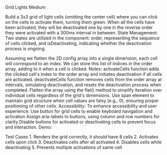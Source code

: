 Grid Lights
Medium
 
Build a 3x3 grid of light cells (omitting the center cell) where you can click on the cells to activate them, turning them green. When all the cells have been activated, they will be deactivated one by one in the reverse order they were activated with a 300ms interval in between.
State Management:
Two states are utilized in the component: order, representing the sequence of cells clicked, and isDeactivating, indicating whether the deactivation process is ongoing.

Assuming we flatten the 2D config array into a single dimension, each cell will correspond to an index. We can store this list of indices in the order array, adding to it when a cell is clicked. 
Notes:
activateCells function adds the clicked cell's index to the order array and initiates deactivation if all cells are activated.
deactivateCells function removes cells from the order array at intervals, simulating deactivation, and resets the deactivation process when completed.
Flatten the array using the flat() method to simplify iteration over individual cells regardless of the grid's dimensions.
Use span element to maintain grid structure when cell values are falsy (e.g., 0), ensuring proper positioning of other cells.
Accessibility:
To enhance accessibility and user experience:
Use button for grid cells to enable keyboard navigation and activation
Assign aria-labels to buttons, using column and row numbers for clarity
Disable buttons for activated or deactivating cells to prevent focus and interaction. 
Demo:
  
 
Test Cases
1.
Renders the grid correctly, it should have 8 cells
2.
Activates cells upon click
3.
Deactivates cells after all activated
4.
Disables cells while deactivating
5.
Prevents multiple activations of same cell
